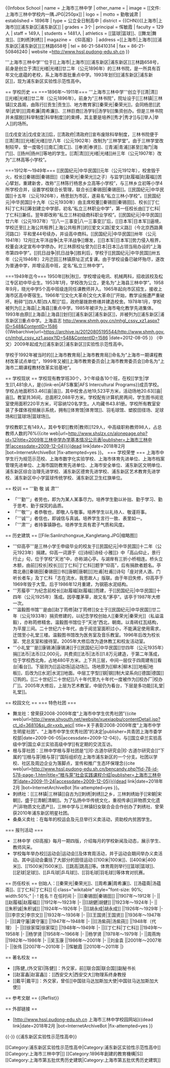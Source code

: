 {{Infobox School
| name        = 上海市三林中学
| other_name  =
| image       = [[文件:上海市三林中学校内一隅.JPG|250px]]
| logo        =
| motto       = 勤敬诚肃
| established = 1896年
| type        = 公立全日制高中
| district    = {{CHN}}[[上海市|上海市]][[浦东新区|浦东新区]]
| grades      = 3个
| principal   = 恽敏霞
| faculty     = 129人
| staff       = 149人
| students    = 1481人
| athletics   = [[篮球|篮球]]、[[舞龙|舞龙]]、[[刺绣|刺绣]]
| magazine    = 《仰高报》
| address     =[[上海市|上海市]][[浦东新区|浦东新区]]三林路658号
| tel         = 86-21-58410314
| fax         = 86-21-50846240
| website     =http://www.hssl.pudong-edu.sh.cn
}}

'''上海市三林中学'''位于[[上海市|上海市]][[浦东新区|浦东新区]]三林路658号，前身是创立于清[[光绪|光绪]]廿二年（公元1896年）的三林书院，是一所具有百年文化底蕴的老校，系上海市首批重点中学。1993年划归[[浦东新区|浦东新区]]，现为浦东新区实验性示范性高中。

== 学校历史 ==
===1896年～1911年===
'''上海市三林中学'''创立于[[清|清]][[光绪|光绪]]廿二年（公元1896年）。前身为“三林书院”，院址设于[[三林镇|三林镇]]文昌阁，由陈行[[贡生|贡生]]、地方教育家[[秦荣光|秦荣光]]，会同杨思[[武举|武举]][[周希濂|周希濂]]、三林巨商[[汤学钊|汤学钊]]集资创办。但是三林书院并未摆脱[[科举制度|科举制度]]的束缚，其主要是培养[[秀才|秀才]]与[[举人|举人]]的场所。

[[戊戌变法|戊戌变法]]后，[[清政府|清政府]]宣布废除科举制度，三林书院便于[[清|清]][[光绪|光绪]]廿八年（公元1902年）改制为“三林学堂”。由于三林学堂改制较早，曾一度吸引[[南汇|南汇]]、[[奉贤|奉贤]]、[[青浦|青浦]]甚至[[海门|海门]]、[[扬州|扬州]]等地的学生。[[清|清]][[光绪|光绪]]卅三年（公元1907年）改为“三林高等小学校”。

===1912年～1949年===
[[民国纪元|中华民国]]元年（公元1912年），校舍毁于火，校长[[秦锡田|秦锡田]]（[[秦荣光|秦荣光]]之子）与监学[[赵履福|赵履福]]苦心擘划，重建新舍，改称“三林陈行杨思乡立高等小学校”，与三林乡立初等小学4所学校合并，设置学校联合长管理，联合长[[秦锡田|秦锡田]]。[[民国纪元|中华民国]]十五年（公元1926年），杨思划为市区，遂易名“私立三林小学校”。[[民国纪元|中华民国]]十九年（公元1930年）由主席校董[[秦锡田|秦锡田]]、校长[[丁仁科|丁仁科]]筹划建立中学部，初名“私立三林职业中学”，第一任校长由[[丁仁科|丁仁科]]兼任。翌年即改称“私立三林初级商科职业学校”。[[民国纪元|中华民国]]廿六年（公元1937年）“[[八一三事变|八一三事变]]”后，[[日本军|日本军]]逼境，学校迁至[[上海公共租界|上海公共租界]]的[[爱文义路|爱文义路]]（今北京西路黄河路口）平和里44号续办，并设高中商科。[[民国纪元|中华民国]]卅年（公元1941年）12月[[太平洋战争|太平洋战争]]爆发，[[日本军|日本军]]势力侵入租界，校董会决定宣布中学停办。时三林原校址曾为[[日本|日本]]占领当局办设的“上海市第四中学”。[[抗日战争|抗日战争]]胜利后，学校于[[民国纪元|中华民国]]卅五年（公元1946年）2月迁回三林镇原址正式复课。由于学校设备已破坏殆尽，遂改为普通中学，并增设高中班，定名“私立三林中学”。

===1949年迄今===
1950年[[秋|秋]]，学校增设电讯、机械两科，招收該校及松江专区初中毕业生。1953年1月，学校改为公立，更名为“上海县三林中学”。1958年9月，晓光中学5个高中班级连同任课教师并入。1965年起向市区招生，接收上海市区高中寄宿生。1966年“[[文化大革命|文化大革命]]”开始，教学设施遭严重破坏。粉碎“[[四人帮|四人帮]]”后，政府屡拨款修缮并建造校舍。1978年1月，学校被列为[[上海县|上海县]]重点中学。1985年被评为上海市电化教学先进集体。1993年由原[[上海县|上海县]]划归[[浦东新区|浦东新区]]，并被列为[[浦东新区|浦东新区]]重点中学。<ref>上海县志 http://www.shmh.gov.cn/mhgl_cssy_xz1.aspx?ID=548&ContentID=1586 {{Webarchive|url=https://archive.is/20120805195544/http://www.shmh.gov.cn/mhgl_cssy_xz1.aspx?ID=548&ContentID=1586 |date=2012-08-05 }} （中文）</ref>2009年起成为[[浦东新区|浦东新区]]实验性示范性高中。

学校于1992年被当时的[[上海市教育局|上海市教育局]]命名为“上海市一期课程教材改革试点单位”，1999年又被[[上海市教育委员会|上海市教育委员会]]命名为“上海市二期课程教材改革实验基地”。

== 学校现状 ==
学校现有教学班30个，3个年级各10个班，在校[[学生|学生]]1,481余人，是{{link-en|AFS專案|AFS Intercultural Programs}}成员学校。学校占地面积53.46[[亩|亩]]，其中校舍占地19,523平方米，活动场地20.63[[亩|亩]]。教室共36间，总面积2,088平方米。学校配有计算机房两间，学生图书阅览室使用面积220平方米，可容纳120名学生。人均藏书43.81册。学校所有教室安装了多媒体视频展示系统，拥有[[体育馆|体育馆]]、羽毛球馆、塑胶田径场、足球场和[[篮球场|篮球场]]。

学校教职工有149人，其中专职[[教师|教师]]129人，中高级职称教师98人，占总教师人数的76%<ref>{{cite web|url=http://www.shslzx.cn/alonepage.php?id=12|title=2009年三林中学办学基本情况公示表|publisher=上海市三林中学|accessdate=2009-12-04}}{{dead link|date=2018年2月 |bot=InternetArchiveBot |fix-attempted=yes }}</ref>。
=== 学校荣誉 ===
上海市中学生行为规范示范校、上海市数字化实验学校、上海市体育先进单位、上海市档案管理先进单位、上海市国防教育先进单位、上海市安全单位、浦东新区文明单位、浦东新区综合治理先进学校、浦东新区德育先进学校、浦东新区艺术教育先进学校、浦东新区中小学篮球传统学校、浦东新区卫生红旗单位。

== 校训 ==
'''勤 敬 诚 肃'''
* 「'''勤'''」者劳也，即为为某人某事尽力。培养学生勤以补拙、勤于学习、勤于思考、勤于探究的品质。
* 「'''敬'''」者恭敬也，即敬人与敬事。培养学生以礼待人、敬谨将事。
* 「'''诚'''」者信也，即诚信与真诚。培养学生言行一致、表里如一。
* 「'''肃'''」者持事镇静也。培养学生具有君子气质和风度。

== 历史建筑 ==
[[File:Sanlinzhongxue_Kangletang.JPG|缩略图]]
* '''仰高亭'''是三林小学壬申级毕业的校友于[[民国纪元|中华民国]]十二年（公元1923年）捐建。仰高一词源于《[[诗经|诗经·小雅]]》中「高山仰止，景行行止」句，位于学校“天池”中，亦称湖心亭。与湖岸有三折小桥相连。桥头立木额，由前[[校长|校长]][[丁仁科|丁仁科]]题字“仰高”，后有捐款者题名。亭南北悬[[秦锡田|秦锡田]]书[[唐朝|唐朝]][[杜甫|杜甫]]诗句「座对贤人酒，门听长者车」及丁仁科「志在流水，我思故人」版联。由于年旧失修，仰高亭于1969年毁于大雪。后于1986年12月重建，为钢筋水泥结构。
* '''芳菔亭'''为纪念前校长[[赵履福|赵履福]]而建，于[[民国纪元|中华民国]]十四年（公元1925年）落成。因亭覆茅草，故又名“茅亭”。该亭于1987年大修一次。
* '''温毅图书馆'''是由[[赵丁筠修|赵丁筠修]]女士于[[民国纪元|中华民国]]廿二年（公元1933年）捐资修建的，以纪念学校创始人[[秦荣光|秦荣光]]（私谥温毅），亦称筠修精舍。温毅图书馆位于“天池”西北，朝南。以青砖红瓦结构，为平屋三间。二十世纪六十年代，由于阅览室面积过小，不能满足使用需求，迁馆至小礼堂三楼。温毅图书馆改为医务室及音乐教室。1996年后改为校长室、党总支室和接待室。2005年大修后改为退休教工和校友活动室。
* '''小礼堂'''是[[康锡涛|康锡涛]]于[[民国纪元|中华民国]]廿四年（公元1935年）捐[[法币|法币]]2,000元，共费资[[法币|法币]]1.8万元建造，于第二年落成，位于学校西北角，占地480平方米。上下共三层，中间一层仅于四周建有[[看台|看台]]。下层则为[[运动场|运动场]]。场地原为[[柳木|柳木]][[地板|地板]]，后改为[[水泥|水泥]]地面。中层工字型[[钢|钢]]制大梁系向[[德国|德国]]订购的。[[二十世纪|二十世纪]]八十年代至九十年代一度被作为[[校办厂|校办厂]]。2005年大修后，上层为艺术教室，中层仍为看台，下层是多功能[[礼堂|礼堂]]。

== 校园文化 ==
=== 特色社团 ===
* 舞龙社：曾荣获2008-2009年度“上海市中学生优秀社团”<ref>{{cite web|url=http://www.shyouth.net/website/xuexiaobu/contentDetail.jsp?ct_id=36810&sj_dir=xxb_wjcl| title=关于表彰2008-2009年度“上海市中学生明星社团”、“上海市中学生优秀社团”的决定|publisher=共青团上海市委学校部|date=2009-06-05|accessdate=2009-12-04}}</ref>，与[[国立卓兰实验高级中学|国立卓兰实验高级中学]]有定期的交流互访。
* 根与芽社团：三林中学根与芽社团是“[[珍·古道尔研究会|珍·古道尔研究会]]”下属的“[[根与芽|根与芽]]”国际组织在上海市浦东新区的一个分支。社团以学校、社区及周边企业为落脚点，宣传和推广生态环保理念<ref>{{cite web|url=http://www.hssl.pudong-edu.sh.cn/bencandy.php?fid-78-id-578-page-1.htm|title=“根与芽”社会实践课程介绍|publisher=上海市三林中学|date=2009-11-24|accessdate=2009-12-05}}{{dead link|date=2018年2月 |bot=InternetArchiveBot |fix-attempted=yes }}</ref>。
* 刺绣社：[[三林镇|三林镇]]自古为[[刺绣|刺绣]]之乡，三林刺绣始于[[宋朝|宋朝]]，盛于[[清朝|清朝]]。为了弘扬中华传统文化，重视传承[[非物质文化遗产|非物质文化遗产]]，三林中学与三林镇妇女联合会合作创办了刺绣社、曾荣获2010年浦东新区明星社团。
* 桑桑义卖社：在每年的校运会及元旦举行义卖活动，资助校内贫困学生。

=== 报刊活动 ===
* 三林中学《仰高报》每月一期四版，介绍每月的学校新闻及动态，展示学生、教师风采。
* 学校每年举办校[[运动会|运动会]]及体育周活动，并于运动会期间举办义卖活动。其中运动会囊括了大部分的田径运动:[[100米|100米]]、[[400米|400米]]、[[1500米|1500米]]、[[跳高|跳高]]等。体育周则举行[[篮球|篮球]]、[[足球|足球]]、[[乒乓球|乒乓球]]、[[羽毛球|羽毛球]]等体育对抗赛。

== 历任校长 ==
创始人：[[秦荣光|秦荣光]]、[[周希濂|周希濂]]、[[汤蕴斋|汤蕴斋]]、[[丁仁科|丁仁科]]
{| class="wikitable" style="font-size: 90%; width:50%;"
|-
! 姓名 !! 在任时间
|-
||[[秦锡田|秦锡田]] ||1907年～1912年
|-
||[[赵履福|赵履福]] ||1912年～1923年
|-
||[[胡健|胡健]] ||1923年～1924年
|-
||[[朱积诚|朱积诚]] ||1924年～1926年
|-
||[[胡永成|胡永成]] ||1926年～1929年
|-
||[[李宗文|李宗文]] ||1932年～1936年
|-
||[[王国贤|王国贤]] ||1936年～1947年
|-
||[[龚守藩|龚守藩]] ||1947年～1948年
|-
||[[汤紫莼|汤紫莼]] ||1948年（代理）
|-
||[[徐家琛|徐家琛]] ||1948年～1949年
|-
||[[丁仁科|丁仁科]] ||1949年～1958年
|-
||杨学贤 ||1958年～1966年
|-
||杨学贤 ||1978年～1979年
|-
||周燕珣 ||1982年～1986年
|-
||吴玉康 ||1986年～2001年
|-
||刘金袁 ||2001年～2007年
|-
||张伟 ||2007年～2010年
|-
||恽敏霞 ||2010年～2011年
|}

== 著名校友 ==
* [[陈健_(外交官)|陈健]]：外交家，前[[联合国|联合国]]副秘书长
* [[赵富鑫|赵富鑫]]：[[西安交大|西安交大]]物理系终身教授
* [[戴平|戴平]]：外交家，曾任[[中国驻马达加斯加大使|中国驻马达加斯加大使]]

== 参考文献 ==
{{Reflist}}

== 外部链接 ==
* [http://www.hssl.pudong-edu.sh.cn 上海市三林中学校园网站]{{dead link|date=2018年2月 |bot=InternetArchiveBot |fix-attempted=yes }}

{{-}}
{{浦东新区实验性示范性高中}}

[[Category:浦东新区实验性示范性高中|Category:浦东新区实验性示范性高中]]
[[Category:上海市三林中学|]]
[[Category:1896年創建的教育機構|S]]
[[Category:上海市第五批优秀历史建筑|Category:上海市第五批优秀历史建筑]]